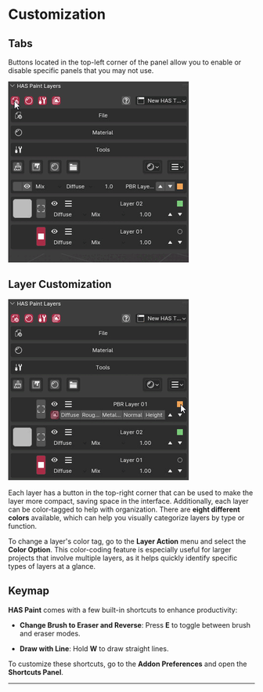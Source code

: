 # Customization

## Tabs
Buttons located in the top-left corner of the panel allow you to enable or disable specific panels that you may not use.

![type:gif](source/videos/customization_01.gif)

## Layer Customization
![type:gif](source/videos/customization_02.gif)

Each layer has a button in the top-right corner that can be used to make the layer more compact, saving space in the interface. Additionally, each layer can be color-tagged to help with organization. There are **eight different colors** available, which can help you visually categorize layers by type or function.

To change a layer's color tag, go to the **Layer Action** menu and select the **Color Option**. This color-coding feature is especially useful for larger projects that involve multiple layers, as it helps quickly identify specific types of layers at a glance.

## Keymap
**HAS Paint** comes with a few built-in shortcuts to enhance productivity:

- **Change Brush to Eraser and Reverse**: Press **E** to toggle between brush and eraser modes.

- **Draw with Line**: Hold **W** to draw straight lines.

To customize these shortcuts, go to the **Addon Preferences** and open the **Shortcuts Panel**.

---
